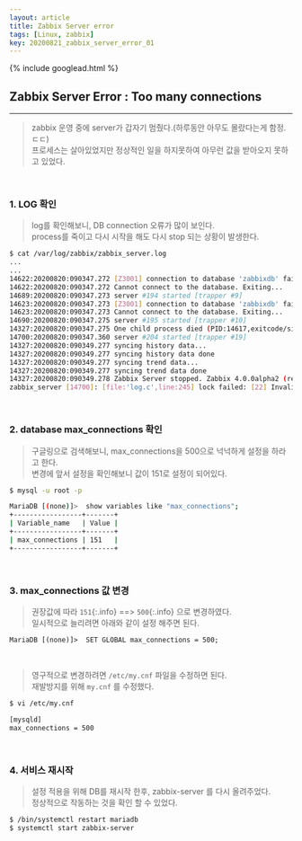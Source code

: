 ```yaml
---
layout: article
title: Zabbix Server error
tags: [Linux, zabbix]
key: 20200821_zabbix_server_error_01
---
```


{% include googlead.html %}

## Zabbix Server Error : Too many connections

---

> zabbix 운영 중에 server가 갑자기 멈췄다.(하루동안 아무도 몰랐다는게 함정. ㄷㄷ)  
> 프로세스는 살아있었지만 정상적인 일을 하지못하여 아무런 값을 받아오지 못하고 있었다.

<br>

### 1. LOG 확인

> log를 확인해보니, DB connection 오류가 많이 보인다.  
> process를 죽이고 다시 시작을 해도 다시 stop 되는 상황이 발생한다.

```bash
$ cat /var/log/zabbix/zabbix_server.log
...
...
14622:20200820:090347.272 [Z3001] connection to database 'zabbixdb' failed: [1040] Too many connections
14622:20200820:090347.272 Cannot connect to the database. Exiting...
14689:20200820:090347.273 server #194 started [trapper #9]
14623:20200820:090347.273 [Z3001] connection to database 'zabbixdb' failed: [1040] Too many connections
14623:20200820:090347.273 Cannot connect to the database. Exiting...
14690:20200820:090347.275 server #195 started [trapper #10]
14327:20200820:090347.275 One child process died (PID:14617,exitcode/signal:1). Exiting ...
14700:20200820:090347.360 server #204 started [trapper #19]
14327:20200820:090349.277 syncing history data...
14327:20200820:090349.277 syncing history data done
14327:20200820:090349.277 syncing trend data...
14327:20200820:090349.277 syncing trend data done
14327:20200820:090349.278 Zabbix Server stopped. Zabbix 4.0.0alpha2 (revision 76689).
zabbix_server [14700]: [file:'log.c',line:245] lock failed: [22] Invalid argument
```

<br>

### 2. database max_connections 확인

> 구글링으로 검색해보니, max_connections을 500으로 넉넉하게 설정을 하라고 한다.  
> 변경에 앞서 설정을 확인해보니 값이 151로 설정이 되어있다.

```bash
$ mysql -u root -p

MariaDB [(none)]>  show variables like "max_connections";
+-----------------+-------+
| Variable_name   | Value |
+-----------------+-------+
| max_connections | 151   |
+-----------------+-------+
```

<br>

### 3. max_connections 값 변경

> 권장값에 따라 `151`{:.info} ==> `500`{:.info} 으로 변경하였다.  
> 일시적으로 늘리려면 아래와 같이 설정 해주면 된다.

```
MariaDB [(none)]>  SET GLOBAL max_connections = 500;
```
<br>

> 영구적으로 변경하려면 `/etc/my.cnf` 파일을 수정하면 된다.  
> 재발방지를 위해 `my.cnf` 를 수정했다.

```bash
$ vi /etc/my.cnf

[mysqld]
max_connections = 500
```

<br>

### 4. 서비스 재시작

> 설정 적용을 위해 DB를 재시작 한후, zabbix-server 를 다시 올려주었다.  
> 정상적으로 작동하는 것을 확인 할 수 있었다.

```bash
$ /bin/systemctl restart mariadb
$ systemctl start zabbix-server
```

